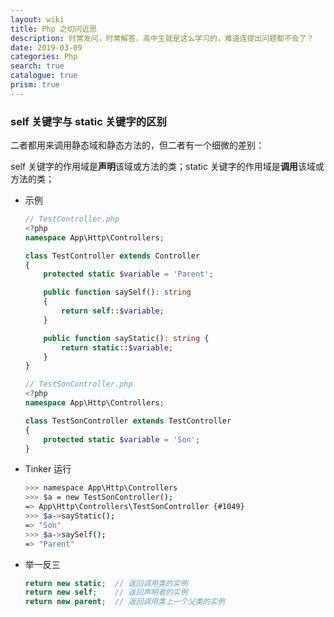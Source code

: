 ```yaml
---
layout: wiki
title: Php 之切问近思
description: 时常发问，时常解答，高中生就是这么学习的，难道连提出问题都不会了？
date: 2019-03-09
categories: Php
search: true
catalogue: true
prism: true
---
```


### self 关键字与 static 关键字的区别

二者都用来调用静态域和静态方法的，但二者有一个细微的差别：

self 关键字的作用域是**声明**该域或方法的类；static 关键字的作用域是**调用**该域或方法的类；

* 示例

    ```php
    // TestController.php
    <?php
    namespace App\Http\Controllers;

    class TestController extends Controller
    {
        protected static $variable = 'Parent';

        public function saySelf(): string
        {
            return self::$variable;
        }

        public function sayStatic(): string {
            return static::$variable;
        }
    }

    // TestSonController.php
    <?php
    namespace App\Http\Controllers;

    class TestSonController extends TestController
    {
        protected static $variable = 'Son';
    }
    ```

* Tinker 运行

    ```bash
    >>> namespace App\Http\Controllers
    >>> $a = new TestSonController();
    => App\Http\Controllers\TestSonController {#1049}
    >>> $a->sayStatic();
    => "Son"
    >>> $a->saySelf();
    => "Parent"
    ```

* 举一反三

    ```php
    return new static;  // 返回调用类的实例
    return new self;    // 返回声明者的实例
    return new parent;  // 返回调用类上一个父类的实例
    ```